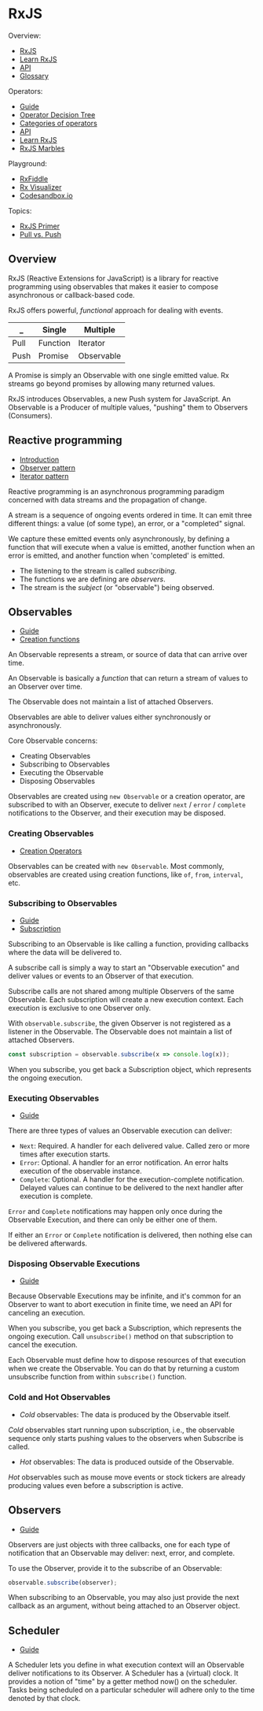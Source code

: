 # RxJS

Overview:

* [RxJS](https://rxjs-dev.firebaseapp.com/guide/overview)
* [Learn RxJS](https://www.learnrxjs.io)
* [API](https://rxjs-dev.firebaseapp.com/api)
* [Glossary](https://rxjs-dev.firebaseapp.com/guide/glossary-and-semantics)

Operators:

* [Guide](https://rxjs-dev.firebaseapp.com/guide/operators)
* [Operator Decision Tree](https://rxjs-dev.firebaseapp.com/operator-decision-tree)
* [Categories of operators](https://rxjs-dev.firebaseapp.com/guide/operators#categories-of-operators)
* [API](https://rxjs-dev.firebaseapp.com/api)
* [Learn RxJS](https://www.learnrxjs.io/learn-rxjs/operators/complete)
* [RxJS Marbles](https://rxmarbles.com/)

Playground:

* [RxFiddle](https://rxfiddle.net)
* [Rx Visualizer](https://rxviz.com/examples/custom)
* [Codesandbox.io](https://codesandbox.io/s/rxjs-playground-onlev?file=/src/index.js)

Topics:

* [RxJS Primer](https://www.learnrxjs.io/learn-rxjs/concepts/rxjs-primer)
* [Pull vs. Push](https://rxjs-dev.firebaseapp.com/guide/observable#pull-versus-push)

## Overview

RxJS (Reactive Extensions for JavaScript) is a library for reactive programming using observables that makes it easier
to compose asynchronous or callback-based code.

RxJS offers powerful, *functional* approach for dealing with events.

_      | Single   | Multiple
------ | ------   |---------
Pull   |Function  |Iterator
Push   |Promise   |Observable

A Promise is simply an Observable with one single emitted value. Rx streams go beyond promises by allowing many returned
values.

RxJS introduces Observables, a new Push system for JavaScript. An Observable is a Producer of multiple values, "pushing"
them to Observers (Consumers).

## Reactive programming

* [Introduction](https://gist.github.com/staltz/868e7e9bc2a7b8c1f754)
* [Observer pattern](https://en.wikipedia.org/wiki/Observer_pattern)
* [Iterator pattern](https://en.wikipedia.org/wiki/Iterator_pattern)

Reactive programming is an asynchronous programming paradigm concerned with data streams and the propagation of change.

A stream is a sequence of ongoing events ordered in time. It can emit three different things: a value (of some type), an
error, or a "completed" signal. 

We capture these emitted events only asynchronously, by defining a function that will execute when a value is emitted,
another function when an error is emitted, and another function when 'completed' is emitted. 

* The listening to the stream is called *subscribing*.
* The functions we are defining are *observers*.
* The stream is the *subject* (or "observable") being observed.

## Observables

* [Guide](https://rxjs-dev.firebaseapp.com/guide/observable)
* [Creation functions](https://www.learnrxjs.io/learn-rxjs/operators/creation)

An Observable represents a stream, or source of data that can arrive over time.

An Observable is basically a *function* that can return a stream of values to an Observer over time.

The Observable does not maintain a list of attached Observers.

Observables are able to deliver values either synchronously or asynchronously.

Core Observable concerns:

* Creating Observables
* Subscribing to Observables
* Executing the Observable
* Disposing Observables

Observables are created using `new Observable` or a creation operator, are subscribed to with an Observer, execute to
deliver `next` / `error` / `complete` notifications to the Observer, and their execution may be disposed.

### Creating Observables

* [Creation Operators](https://rxjs-dev.firebaseapp.com/guide/operators#creation-operators-list) 

Observables can be created with `new Observable`. Most commonly, observables are created using creation functions, like
`of`, `from`, `interval`, etc.

### Subscribing to Observables

* [Guide](https://rxjs-dev.firebaseapp.com/guide/observable#subscribing-to-observables)
* [Subscription](https://rxjs-dev.firebaseapp.com/guide/subscription)

Subscribing to an Observable is like calling a function, providing callbacks where the data will be delivered to.  

A subscribe call is simply a way to start an "Observable execution" and deliver values or events to an Observer of that
execution.

Subscribe calls are not shared among multiple Observers of the same Observable. Each subscription will create a new
execution context.  Each execution is exclusive to one Observer only.

With `observable.subscribe`, the given Observer is not registered as a listener in the Observable. The Observable does
not maintain a list of attached Observers.

```javascript
const subscription = observable.subscribe(x => console.log(x));
```

When you subscribe, you get back a Subscription object, which represents the ongoing execution.

### Executing Observables

- [Guide](https://rxjs-dev.firebaseapp.com/guide/observable#executing-observables)

There are three types of values an Observable execution can deliver:

* `Next`: Required. A handler for each delivered value. Called zero or more times after execution starts.
* `Error`: Optional. A handler for an error notification. An error halts execution of the observable instance.
* `Complete`: Optional. A handler for the execution-complete notification. Delayed values can continue to be delivered
  to the next handler after execution is complete.

`Error` and `Complete` notifications may happen only once during the Observable Execution, and there can only be either
one of them.

If either an `Error` or `Complete` notification is delivered, then nothing else can be delivered afterwards.

### Disposing Observable Executions

- [Guide](https://rxjs-dev.firebaseapp.com/guide/observable#disposing-observable-executions)

Because Observable Executions may be infinite, and it's common for an Observer to want to abort execution in finite
time, we need an API for canceling an execution.

When you subscribe, you get back a Subscription, which represents the ongoing execution. Call `unsubscribe()` method on
that subscription to cancel the execution.

Each Observable must define how to dispose resources of that execution when we create the Observable. You can do that by
returning a custom unsubscribe function from within `subscribe()` function.

### Cold and Hot Observables

* *Cold* observables: The data is produced by the Observable itself.

*Cold* observables start running upon subscription, i.e., the observable sequence only starts pushing values to the
observers when Subscribe is called.

* *Hot* observables: The data is produced outside of the Observable.

*Hot* observables such as mouse move events or stock tickers are already producing values even before a subscription is
active. 

## Observers

* [Guide](https://rxjs-dev.firebaseapp.com/guide/observer)

Observers are just objects with three callbacks, one for each type of notification that an Observable may deliver: next,
error, and complete.

To use the Observer, provide it to the subscribe of an Observable:

```javascript
observable.subscribe(observer);
```

When subscribing to an Observable, you may also just provide the next callback as an argument, without being attached to
an Observer object.

## Scheduler

* [Guide](https://rxjs-dev.firebaseapp.com/guide/scheduler)

A Scheduler lets you define in what execution context will an Observable deliver notifications to its Observer.
A Scheduler has a (virtual) clock. It provides a notion of "time" by a getter method now() on the scheduler.
Tasks being scheduled on a particular scheduler will adhere only to the time denoted by that clock.

